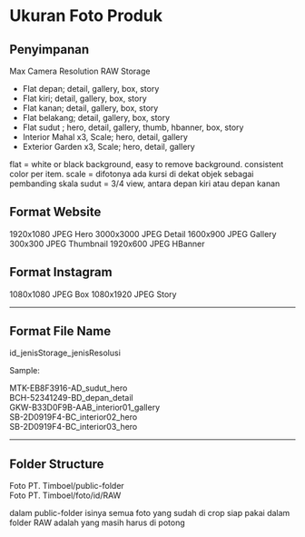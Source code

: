 # Ukuran Foto Produk

## Penyimpanan

Max Camera Resolution RAW Storage
- Flat depan; detail, gallery, box, story
- Flat kiri; detail, gallery, box, story
- Flat kanan; detail, gallery, box, story
- Flat belakang; detail, gallery, box, story
- Flat sudut ; hero, detail, gallery, thumb, hbanner, box, story
- Interior Mahal x3, Scale; hero, detail, gallery
- Exterior Garden x3, Scale; hero, detail, gallery

 
flat = white or black background, easy to remove background. consistent color per item. 
scale = difotonya ada kursi di dekat objek sebagai pembanding skala
sudut = 3/4 view, antara depan kiri atau depan kanan

## Format Website

1920x1080 JPEG Hero
3000x3000 JPEG Detail
1600x900 JPEG Gallery
300x300 JPEG Thumbnail
1920x600 JPEG HBanner

## Format Instagram

1080x1080 JPEG Box
1080x1920 JPEG Story

---------


## Format File Name

id_jenisStorage_jenisResolusi

Sample: 

MTK-EB8F3916-AD_sudut_hero  
BCH-52341249-BD_depan_detail  
GKW-B33D0F9B-AAB_interior01_gallery  
SB-2D0919F4-BC_interior02_hero  
SB-2D0919F4-BC_interior03_hero  

--------

## Folder Structure

Foto PT. Timboel/public-folder  
Foto PT. Timboel/foto/id/RAW

dalam public-folder isinya semua foto yang sudah di crop siap pakai
dalam folder RAW adalah yang masih harus di potong
